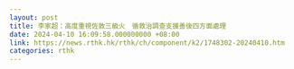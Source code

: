 ```yaml
---
layout: post
title: 李家超：高度重視佐敦三級火　循救治調查支援善後四方面處理
date: 2024-04-10 16:09:58.000000000 +08:00
link: https://news.rthk.hk/rthk/ch/component/k2/1748302-20240410.htm
categories: rthk
---
```



